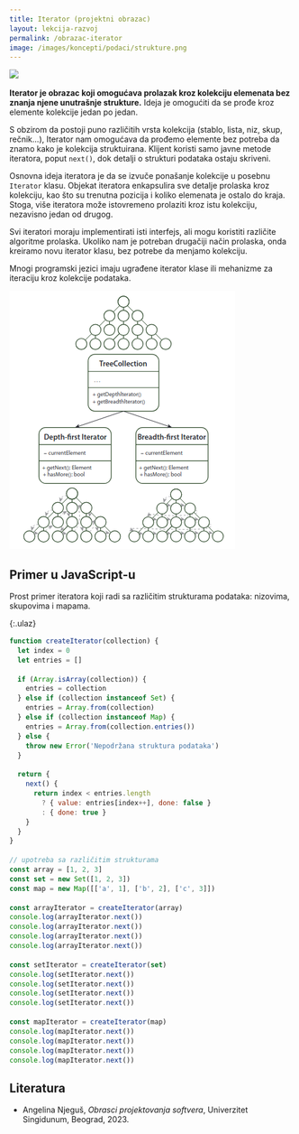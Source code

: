 ```yaml
---
title: Iterator (projektni obrazac)
layout: lekcija-razvoj
permalink: /obrazac-iterator
image: /images/koncepti/podaci/strukture.png
---
```


![]({{page.image}})

**Iterator je obrazac koji omogućava prolazak kroz kolekciju elemenata bez znanja njene unutrašnje strukture.** Ideja je omogućiti da se prođe kroz elemente kolekcije jedan po jedan. 

S obzirom da postoji puno različitih vrsta kolekcija (stablo, lista, niz, skup, rečnik...), Iterator nam omogućava da prođemo elemente bez potreba da znamo kako je kolekcija struktuirana. Klijent koristi samo javne metode iteratora, poput `next()`, dok detalji o strukturi podataka ostaju skriveni. 

Osnovna ideja iteratora je da se izvuče ponašanje kolekcije u posebnu `Iterator` klasu. Objekat iteratora enkapsulira sve detalje prolaska kroz kolekciju, kao što su trenutna pozicija i koliko elemenata je ostalo do kraja. Stoga, više iteratora može istovremeno prolaziti kroz istu kolekciju, nezavisno jedan od drugog. 

Svi iteratori moraju implementirati isti interfejs, ali mogu koristiti različite algoritme prolaska. Ukoliko nam je potreban drugačiji način prolaska, onda kreiramo novu iterator klasu, bez potrebe da menjamo kolekciju.

Mnogi programski jezici imaju ugrađene iterator klase ili mehanizme za iteraciju kroz kolekcije podataka. 

![](/images/koncepti/oop/iteratori.png)

## Primer u JavaScript-u

Prost primer iteratora koji radi sa različitim strukturama podataka: nizovima, skupovima i mapama.

{:.ulaz}
```js
function createIterator(collection) {
  let index = 0
  let entries = []

  if (Array.isArray(collection)) {
    entries = collection
  } else if (collection instanceof Set) {
    entries = Array.from(collection)
  } else if (collection instanceof Map) {
    entries = Array.from(collection.entries())
  } else {
    throw new Error('Nepodržana struktura podataka')
  }

  return {
    next() {
      return index < entries.length
        ? { value: entries[index++], done: false }
        : { done: true }
    }
  }
}

// upotreba sa različitim strukturama
const array = [1, 2, 3]
const set = new Set([1, 2, 3])
const map = new Map([['a', 1], ['b', 2], ['c', 3]])

const arrayIterator = createIterator(array)
console.log(arrayIterator.next())
console.log(arrayIterator.next())
console.log(arrayIterator.next())
console.log(arrayIterator.next())

const setIterator = createIterator(set)
console.log(setIterator.next())
console.log(setIterator.next())
console.log(setIterator.next())
console.log(setIterator.next())

const mapIterator = createIterator(map)
console.log(mapIterator.next())
console.log(mapIterator.next())
console.log(mapIterator.next())
console.log(mapIterator.next())
```

## Literatura

- Angelina Njeguš, *Obrasci projektovanja softvera*, Univerzitet Singidunum, Beograd, 2023.